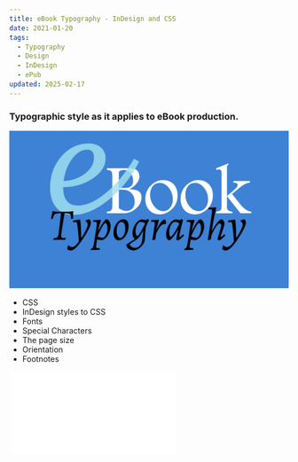 ```yaml
---
title: eBook Typography - InDesign and CSS
date: 2021-01-20
tags:
  - Typography
  - Design
  - InDesign
  - ePub
updated: 2025-02-17
---
```

### Typographic style as it applies to eBook production.


![The first slide](../media/presentation_images/eBookTypography.001.jpeg)

- CSS
- InDesign styles to CSS
- Fonts
- Special Characters
- The page size
- Orientation
- Footnotes

![See the presentation >](../media/keynotes/ebooktypography_full.pdf)